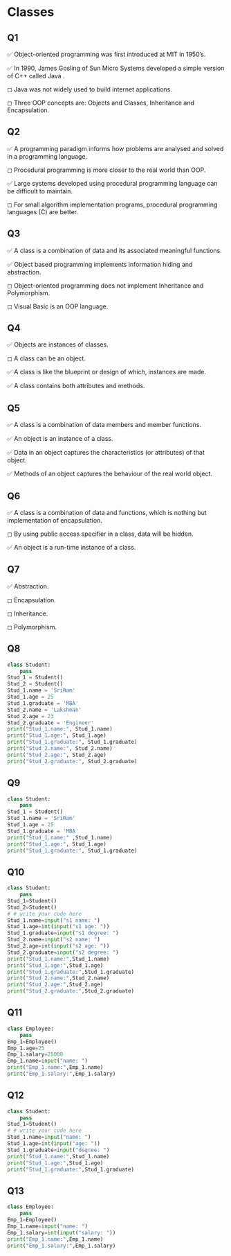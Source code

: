# Classes



## Q1

✅ Object-oriented programming was first introduced at MIT in 1950’s.

✅ In 1990, James Gosling of Sun Micro Systems developed a simple version of C++ called Java .

◻︎ Java was not widely used to build internet applications.

◻︎ Three OOP concepts are: Objects and Classes, Inheritance and Encapsulation.

## Q2

✅ A programming paradigm informs how problems are analysed and solved in a programming language.

◻︎ Procedural programming is more closer to the real world than OOP.

✅ Large systems developed using procedural programming language can be difficult to maintain.
 
◻︎ For small algorithm implementation programs, procedural programming languages (C) are better.

## Q3

✅ A class is a combination of data and its associated meaningful functions.

✅ Object based programming implements information hiding and abstraction.

◻︎ Object-oriented programming does not implement Inheritance and Polymorphism.
 
◻︎ Visual Basic is an OOP language.

## Q4

✅ Objects are instances of classes.

◻︎ A class can be an object.

✅ A class is like the blueprint or design of which, instances are made.

✅ A class contains both attributes and methods.

## Q5

✅ A class is a combination of data members and member functions.

✅ An object is an instance of a class.
 
✅ Data in an object captures the characteristics (or attributes) of that object.

✅ Methods of an object captures the behaviour of the real world object.

## Q6

✅ A class is a combination of data and functions, which is nothing but implementation of encapsulation.

◻︎ By using public access specifier in a class, data will be hidden.

✅ An object is a run-time instance of a class.

## Q7

✅ Abstraction.

◻︎ Encapsulation.

◻︎ Inheritance.

◻︎ Polymorphism.

## Q8


```python
class Student:
	pass
Stud_1 = Student()  
Stud_2 = Student()
Stud_1.name = 'SriRam'
Stud_1.age = 25
Stud_1.graduate = 'MBA'
Stud_2.name = 'Lakshman'
Stud_2.age = 23
Stud_2.graduate = 'Engineer'
print("Stud_1.name:", Stud_1.name)
print("Stud_1.age:", Stud_1.age)
print("Stud_1.graduate:", Stud_1.graduate)
print("Stud_2.name:", Stud_2.name)
print("Stud_2.age:", Stud_2.age)
print("Stud_2.graduate:", Stud_2.graduate)
```

## Q9



```python
class Student:
	pass
Stud_1 = Student()
Stud_1.name = 'SriRam'
Stud_1.age = 25
Stud_1.graduate = 'MBA'
print("Stud_1.name:" ,Stud_1.name)
print("Stud_1.age:", Stud_1.age)
print("Stud_1.graduate:", Stud_1.graduate)
```

## Q10


```python
class Student:
	pass
Stud_1=Student()
Stud_2=Student()
# # write your code here
Stud_1.name=input("s1 name: ")
Stud_1.age=int(input("s1 age: "))
Stud_1.graduate=input("s1 degree: ")
Stud_2.name=input("s2 name: ")
Stud_2.age=int(input("s2 age: "))
Stud_2.graduate=input("s2 degree: ")
print("Stud_1.name:",Stud_1.name)
print("Stud_1.age:",Stud_1.age)
print("Stud_1.graduate:",Stud_1.graduate)
print("Stud_2.name:",Stud_2.name)
print("Stud_2.age:",Stud_2.age)
print("Stud_2.graduate:",Stud_2.graduate)
```

## Q11


```python
class Employee:
	pass
Emp_1=Employee()
Emp_1.age=25
Emp_1.salary=25000
Emp_1.name=input("name: ")
print("Emp_1.name:",Emp_1.name)
print("Emp_1.salary:",Emp_1.salary)
```

## Q12


```python
class Student:
	pass
Stud_1=Student()
# # write your code here
Stud_1.name=input("name: ")
Stud_1.age=int(input("age: "))
Stud_1.graduate=input("degree: ")
print("Stud_1.name:",Stud_1.name)
print("Stud_1.age:",Stud_1.age)
print("Stud_1.graduate:",Stud_1.graduate)
```

## Q13


```python
class Employee:
	pass
Emp_1=Employee()
Emp_1.name=input("name: ")
Emp_1.salary=int(input("salary: "))
print("Emp_1.name:",Emp_1.name)
print("Emp_1.salary:",Emp_1.salary)
```
